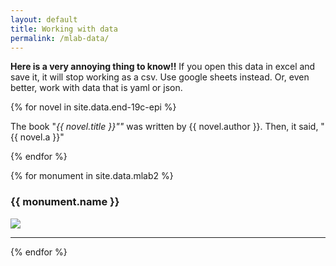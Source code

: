 ```yaml
---
layout: default
title: Working with data
permalink: /mlab-data/
---
```


**Here is a very annoying thing to know!!** If you open this data in excel and save it, it will stop working as a csv. Use google sheets instead. Or, even better, work with data that is yaml or json.

{% for novel in site.data.end-19c-epi %}
  <p>
    The book "<em>{{ novel.title }}""</em> was written by {{ novel.author }}. Then, it said, "{{ novel.a }}"
  </p>
{% endfor %}


{% for monument in site.data.mlab2 %}
  <div>
    <h3><strong>{{ monument.name }}</strong></h3>
    <img src="{{ monument.form_image_b }}" />
    <hr />
  </div>
{% endfor %}
